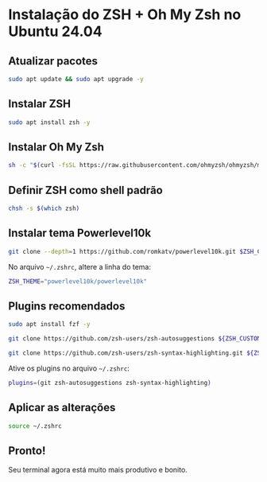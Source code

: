 
# Instalação do ZSH + Oh My Zsh no Ubuntu 24.04

## Atualizar pacotes
```bash
sudo apt update && sudo apt upgrade -y
```

## Instalar ZSH
```bash
sudo apt install zsh -y
```

## Instalar Oh My Zsh
```bash
sh -c "$(curl -fsSL https://raw.githubusercontent.com/ohmyzsh/ohmyzsh/master/tools/install.sh)"
```

## Definir ZSH como shell padrão
```bash
chsh -s $(which zsh)
```

## Instalar tema Powerlevel10k
```bash
git clone --depth=1 https://github.com/romkatv/powerlevel10k.git $ZSH_CUSTOM/themes/powerlevel10k
```

No arquivo `~/.zshrc`, altere a linha do tema:
```bash
ZSH_THEME="powerlevel10k/powerlevel10k"
```

## Plugins recomendados
```bash
sudo apt install fzf -y

git clone https://github.com/zsh-users/zsh-autosuggestions ${ZSH_CUSTOM:-~/.oh-my-zsh/custom}/plugins/zsh-autosuggestions

git clone https://github.com/zsh-users/zsh-syntax-highlighting.git ${ZSH_CUSTOM:-~/.oh-my-zsh/custom}/plugins/zsh-syntax-highlighting
```

Ative os plugins no arquivo `~/.zshrc`:
```bash
plugins=(git zsh-autosuggestions zsh-syntax-highlighting)
```

## Aplicar as alterações
```bash
source ~/.zshrc
```

## Pronto!
Seu terminal agora está muito mais produtivo e bonito.
